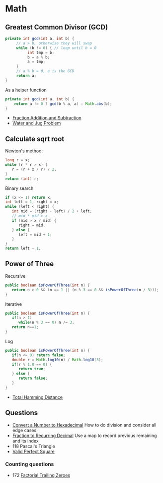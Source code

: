 # Math

## Greatest Common Divisor (GCD)

```java
private int gcd(int a, int b) {
     // a > b, otherwise they will swap
     while (b != 0) { // loop until b = 0
          int tmp = b;
          b = a % b;
          a = tmp;
     }
     // a % b = 0, a is the GCD
     return a;
}
```

As a helper function

```java
private int gcd(int a, int b) {
    return a != 0 ? gcd(b % a, a) : Math.abs(b);
}
```

- [Fraction Addition and Subtraction](https://leetcode.com/problems/fraction-addition-and-subtraction/)
- [Water and Jug Problem](https://leetcode.com/problems/water-and-jug-problem/)

## Calculate sqrt root

Newton's method:

```java
long r = x;
while (r * r > x) {
   r = (r + x / r) / 2;
}
return (int) r;
```

Binary search

```java
if (x <= 1) return x;
int left = 1, right = x;
while (left < right) {
   int mid = (right - left) / 2 + left;
   // mid * mid > x
   if (mid > x / mid) {
      right = mid;
   } else {
      left = mid + 1;
   }
}
return left - 1;
```

## Power of Three

Recursive

```java
public boolean isPowerOfThree(int n) {
   return n > 0 && (n == 1 || (n % 3 == 0 && isPowerOfThree(n / 3)));
}
```

Iterative

```java
public boolean isPowerOfThree(int n) {
   if(n > 1)
      while(n % 3 == 0) n /= 3;
   return n==1;
}
```

Log

```java
public boolean isPowerOfThree(int n) {
   if(n <= 0) return false; 
   double r = Math.log10(n) / Math.log10(3);
   if(r % 1.0 == 0) {
      return true;
   } else {
      return false;
   }
}
```

- [Total Hamming Distance](https://leetcode.com/problems/total-hamming-distance/description/)

## Questions

- [Convert a Number to Hexadecimal](ConvertANumberToHexadecimal.java)
    How to do division and consider all edge cases.
- [Fraction to Recurring Decimal](https://leetcode.com/problems/fraction-to-recurring-decimal/) Use a map to record previous remaining and its index
- 118 Pascal's Triangle
- [Valid Perfect Square](https://leetcode.com/problems/valid-perfect-square)

### Counting questions

- 172 [Factorial Trailing Zeroes](https://leetcode.com/problems/factorial-trailing-zeroes)
